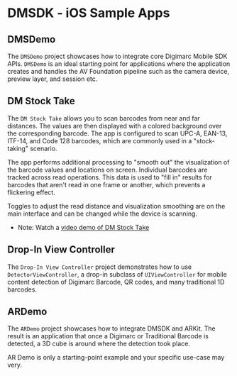 # DMSDK - iOS Sample Apps

## DMSDemo
The `DMSDemo` project showcases how to integrate core Digimarc Mobile SDK APIs. `DMSDemo` is an ideal starting point for applications where the application creates and handles the AV Foundation pipeline such as the camera device, preview layer, and session etc.

## DM Stock Take
The `DM Stock Take` allows you to scan barcodes from near and far distances. The values are then displayed with a colored background over the corresponding barcode. The app is configured to scan UPC-A, EAN-13, ITF-14, and Code 128 barcodes, which are commonly used in a "stock-taking" scenario.

The app performs additional processing to "smooth out" the visualization of the barcode values and locations on screen. Individual barcodes are tracked across read operations. This data is used to "fill in" results for barcodes that aren't read in one frame or another, which prevents a flickering effect.

Toggles to adjust the read distance and visualization smoothing are on the main interface and can be changed while the device is scanning.

- Note: Watch a [video demo of DM Stock Take][1]

## Drop-In View Controller 
The `Drop-In View Controller` project demonstrates how to use `DetectorViewController`, a drop-in subclass of `UIViewController` for mobile content detection of Digimarc Barcode, QR codes, and many traditional 1D barcodes.

## ARDemo
The `ARDemo` project showcases how to integrate DMSDK and ARKit. The result is an application that once a Digimarc or Traditional Barcode is detected, a 3D cube is around where the detection took place.

AR Demo is only a starting-point example and your specific use-case may very.

[1]:    https://vimeo.com/499261374
